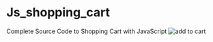 # Js_shopping_cart
Complete Source Code to Shopping Cart with JavaScript
![add to cart](https://user-images.githubusercontent.com/129797100/229646084-01c72f7d-ca68-4638-b135-ba5e2c72b1d0.png)
